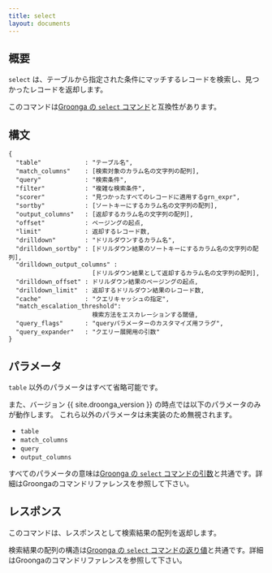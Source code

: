 ```yaml
---
title: select
layout: documents
---
```


## 概要

`select` は、テーブルから指定された条件にマッチするレコードを検索し、見つかったレコードを返却します。

このコマンドは[Groonga の `select` コマンド](http://groonga.org/ja/docs/reference/commands/select.html)と互換性があります。

## 構文

    {
      "table"            : "テーブル名",
      "match_columns"    : [検索対象のカラム名の文字列の配列],
      "query"            : "検索条件",
      "filter"           : "複雑な検索条件",
      "scorer"           : "見つかったすべてのレコードに適用するgrn_expr",
      "sortby"           : [ソートキーにするカラム名の文字列の配列],
      "output_columns"   : [返却するカラム名の文字列の配列],
      "offset"           : ページングの起点,
      "limit"            : 返却するレコード数,
      "drilldown"        : "ドリルダウンするカラム名",
      "drilldown_sortby" : [ドリルダウン結果のソートキーにするカラム名の文字列の配列],
      "drilldown_output_columns" :
                           [ドリルダウン結果として返却するカラム名の文字列の配列],
      "drilldown_offset" : ドリルダウン結果のページングの起点,
      "drilldown_limit"  : 返却するドリルダウン結果のレコード数,
      "cache"            : "クエリキャッシュの指定",
      "match_escalation_threshold":
                           検索方法をエスカレーションする閾値,
      "query_flags"      : "queryパラメーターのカスタマイズ用フラグ",
      "query_expander"   : "クエリー展開用の引数"
    }

## パラメータ

`table` 以外のパラメータはすべて省略可能です。

また、バージョン {{ site.droonga_version }} の時点では以下のパラメータのみが動作します。
これら以外のパラメータは未実装のため無視されます。

 * `table`
 * `match_columns`
 * `query`
 * `output_columns`

すべてのパラメータの意味は[Groonga の `select` コマンドの引数](http://groonga.org/ja/docs/reference/commands/select.html#parameters)と共通です。詳細はGroongaのコマンドリファレンスを参照して下さい。


## レスポンス

このコマンドは、レスポンスとして検索結果の配列を返却します。

検索結果の配列の構造は[Groonga の `select` コマンドの返り値](http://groonga.org/ja/docs/reference/commands/select.html#id6)と共通です。詳細はGroongaのコマンドリファレンスを参照して下さい。

